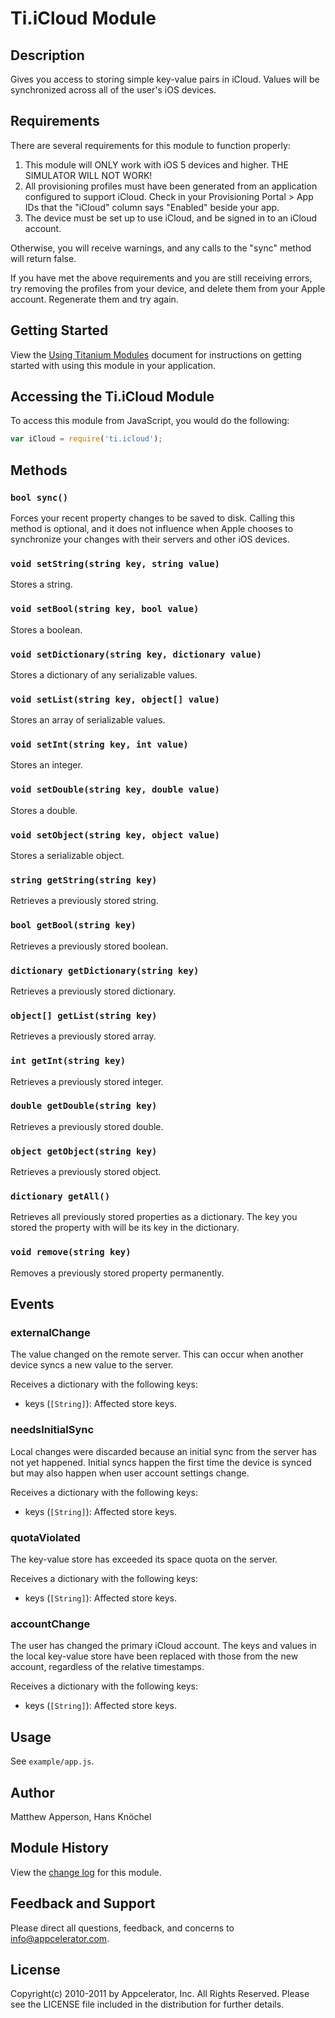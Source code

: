 # Ti.iCloud Module

## Description

Gives you access to storing simple key-value pairs in iCloud. Values will be synchronized across all of the user's iOS devices.


## Requirements

There are several requirements for this module to function properly:

1. This module will ONLY work with iOS 5 devices and higher. THE SIMULATOR WILL NOT WORK!
2. All provisioning profiles must have been generated from an application configured to support iCloud. Check in your Provisioning Portal > App IDs that the "iCloud" column says "Enabled" beside your app.
3. The device must be set up to use iCloud, and be signed in to an iCloud account.

Otherwise, you will receive warnings, and any calls to the "sync" method will return false.

If you have met the above requirements and you are still receiving errors, try removing the profiles from your device, and delete them from your Apple account. Regenerate them and try again.

## Getting Started

View the [Using Titanium Modules](http://docs.appcelerator.com/titanium/latest/#!/guide/Using_Titanium_Modules) document for instructions on getting
started with using this module in your application.

## Accessing the Ti.iCloud Module

To access this module from JavaScript, you would do the following:
```js
var iCloud = require('ti.icloud');
```

## Methods

### `bool sync()`
Forces your recent property changes to be saved to disk. Calling this method is optional, and it does not influence
when Apple chooses to synchronize your changes with their servers and other iOS devices.

### `void setString(string key, string value)`
Stores a string.

### `void setBool(string key, bool value)`
Stores a boolean.

### `void setDictionary(string key, dictionary value)`
Stores a dictionary of any serializable values.

### `void setList(string key, object[] value)`
Stores an array of serializable values.

### `void setInt(string key, int value)`
Stores an integer.

### `void setDouble(string key, double value)`
Stores a double.

### `void setObject(string key, object value)`
Stores a serializable object.

### `string getString(string key)`
Retrieves a previously stored string.

### `bool getBool(string key)`
Retrieves a previously stored boolean.

### `dictionary getDictionary(string key)`
Retrieves a previously stored dictionary.

### `object[] getList(string key)`
Retrieves a previously stored array.

### `int getInt(string key)`
Retrieves a previously stored integer.

### `double getDouble(string key)`
Retrieves a previously stored double.

### `object getObject(string key)`
Retrieves a previously stored object.

### `dictionary getAll()`
Retrieves all previously stored properties as a dictionary. The key you stored the property with will be its key in the dictionary.

### `void remove(string key)`
Removes a previously stored property permanently.


## Events

### externalChange
The value changed on the remote server. This can occur when another device syncs a new value to the server.

Receives a dictionary with the following keys:

* keys (`[String]`): Affected store keys.

### needsInitialSync
Local changes were discarded because an initial sync from the server has not yet happened. Initial syncs happen the
first time the device is synced but may also happen when user account settings change.

Receives a dictionary with the following keys:

* keys (`[String]`): Affected store keys.

### quotaViolated
The key-value store has exceeded its space quota on the server.

Receives a dictionary with the following keys:

* keys (`[String]`): Affected store keys.

### accountChange
The user has changed the primary iCloud account.
The keys and values in the local key-value store have been replaced with those from the new account, regardless
of the relative timestamps.

Receives a dictionary with the following keys:

* keys (`[String]`): Affected store keys.

## Usage
See `example/app.js`.

## Author
Matthew Apperson, Hans Knöchel

## Module History
View the [change log](changelog.html) for this module.

## Feedback and Support

Please direct all questions, feedback, and concerns to [info@appcelerator.com](mailto:info@appcelerator.com?subject=iOS%20iCloud%20Module).

## License
Copyright(c) 2010-2011 by Appcelerator, Inc. All Rights Reserved. Please see the LICENSE file included in the distribution for further details.

